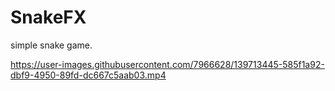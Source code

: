 # SnakeFX

simple snake game.

https://user-images.githubusercontent.com/7966628/139713445-585f1a92-dbf9-4950-89fd-dc667c5aab03.mp4

